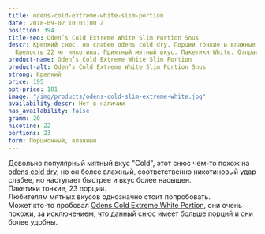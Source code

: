 ```yaml
---
title: odens-cold-extreme-white-slim-portion
date: 2018-09-02 10:01:00 Z
position: 394
title-seo: Oden’s Cold Extreme White Slim Portion Snus
descr: Крепкий снюс, но слабее odens cold dry. Порции тонкие и влажные, 23 порции.
  Крепость 22 мг никотина. Приятный мятный вкус. Пакетики White. Отправляем по Украине.
product-name: Oden’s Cold Extreme White Slim Portion
product-alt: Oden’s Cold Extreme White Slim Portion Snus
strong: Крепкий
price: 195
opt-price: 181
image: "/img/products/odens-cold-slim-extreme-white.jpg"
availability-descr: Нет в наличии
has_availability: false
gramm: 20
nicotine: 22
portions: 23
form: Порционный, влажный
---
```


Довольно популярный мятный вкус "Cold", этот снюс чем-то похож на [odens cold dry](/odens-cold-dry), но он более влажный, соответственно никотиновый удар слабее, но наступает быстрее и вкус более насыщен.<br>
Пакетики тонкие, 23 порции.<br>
Любителям мятных вкусов однозначно стоит попробовать.<br>
Может кто-то пробовал [Odens Cold Extreme White Portion](/odens-white), они очень похожи, за исключением, что данный снюс имеет больше порций и они более удобны.